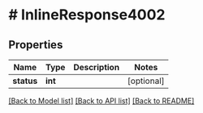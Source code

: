 # # InlineResponse4002

## Properties

Name | Type | Description | Notes
------------ | ------------- | ------------- | -------------
**status** | **int** |  | [optional]

[[Back to Model list]](../../README.md#models) [[Back to API list]](../../README.md#endpoints) [[Back to README]](../../README.md)
